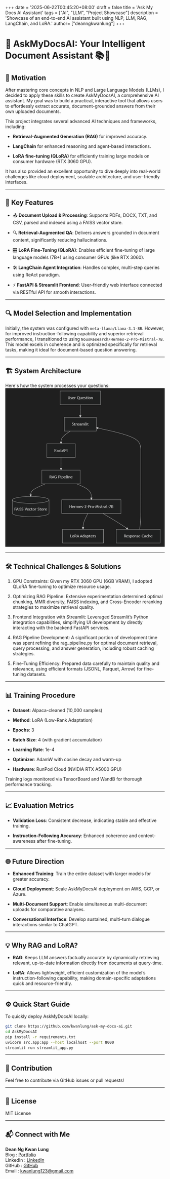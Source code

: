 +++
date = '2025-06-22T00:45:20+08:00'
draft = false
title = 'Ask My Docs AI Assistant'
tags = ["AI", "LLM", "Project Showcase"]
description = 'Showcase of an end-to-end AI assistant built using NLP, LLM, RAG, LangChain, and LoRA.'
author= ["deanngkwanlung"]
+++

# 🚀 AskMyDocsAI: Your Intelligent Document Assistant 📚🤖

## 💯 Motivation
After mastering core concepts in NLP and Large Language Models (LLMs), I decided to apply these skills to create AskMyDocsAI, a comprehensive AI assistant. My goal was to build a practical, interactive tool that allows users to effortlessly extract accurate, document-grounded answers from their own uploaded documents.

This project integrates several advanced AI techniques and frameworks, including:

- **Retrieval-Augmented Generation (RAG)** for improved accuracy.

- **LangChain** for enhanced reasoning and agent-based interactions.

- **LoRA fine-tuning (QLoRA)** for efficiently training large models on consumer hardware (RTX 3060 GPU).

It has also provided an excellent opportunity to dive deeply into real-world challenges like cloud deployment, scalable architecture, and user-friendly interfaces.

---

## 🧠 Key Features

- 📤 **Document Upload & Processing**: Supports PDFs, DOCX, TXT, and CSV, parsed and indexed using a FAISS vector store.

- 🔍 **Retrieval-Augmented QA**: Delivers answers grounded in document content, significantly reducing hallucinations.

- 🎛️ **LoRA Fine-Tuning (QLoRA)**: Enables efficient fine-tuning of large language models (7B+) using consumer GPUs (like RTX 3060).

- 🛠️ **LangChain Agent Integration**: Handles complex, multi-step queries using ReAct paradigm.

- ⚡ **FastAPI & Streamlit Frontend**: User-friendly web interface connected via RESTful API for smooth interactions.

---

## 🔍 Model Selection and Implementation

Initially, the system was configured with `meta-llama/Llama-3.1-8B`. However, for improved instruction-following capability and superior retrieval performance, I transitioned to using `NousResearch/Hermes-2-Pro-Mistral-7B`. This model excels in coherence and is optimized specifically for retrieval tasks, making it ideal for document-based question answering.

---

## 🏗️ System Architecture
Here's how the system processes your questions:
![ai-flow](ask-my-docs-ai-flow.png)

---

## 🛠️ Technical Challenges & Solutions

1. GPU Constraints: Given my RTX 3060 GPU (6GB VRAM), I adopted QLoRA fine-tuning to optimize resource usage.

2. Optimizing RAG Pipeline: Extensive experimentation determined optimal chunking, MMR diversity, FAISS indexing, and Cross-Encoder reranking strategies to maximize retrieval quality.

3. Frontend Integration with Streamlit: Leveraged Streamlit’s Python integration capabilities, simplifying UI development by directly interacting with the backend FastAPI services.

4. RAG Pipeline Development: A significant portion of development time was spent refining the rag_pipeline.py for optimal document retrieval, query processing, and answer generation, including robust caching strategies.

5. Fine-Tuning Efficiency: Prepared data carefully to maintain quality and relevance, using efficient formats (JSONL, Parquet, Arrow) for fine-tuning datasets.

---

## 📊 Training Procedure

- **Dataset**: Alpaca-cleaned (10,000 samples)

- **Method**: LoRA (Low-Rank Adaptation)

- **Epochs**: 3

- **Batch Size**: 4 (with gradient accumulation)

- **Learning Rate**: 1e-4

- **Optimizer**: AdamW with cosine decay and warm-up

- **Hardware**: RunPod Cloud (NVIDIA RTX A5000 GPU)

Training logs monitored via TensorBoard and WandB for thorough performance tracking.

---

## 📈 Evaluation Metrics

- **Validation Loss**: Consistent decrease, indicating stable and effective training.

- **Instruction-Following Accuracy**: Enhanced coherence and context-awareness after fine-tuning.

---

## 🌐 Future Direction

- **Enhanced Training**: Train the entire dataset with larger models for greater accuracy.

- **Cloud Deployment**: Scale AskMyDocsAI deployment on AWS, GCP, or Azure.

- **Multi-Document Support**: Enable simultaneous multi-document uploads for comparative analyses.

- **Conversational Interface**: Develop sustained, multi-turn dialogue interactions similar to ChatGPT.

---

## 💡 Why RAG and LoRA?

- **RAG**: Keeps LLM answers factually accurate by dynamically retrieving relevant, up-to-date information directly from documents at query-time.

- **LoRA**: Allows lightweight, efficient customization of the model’s instruction-following capability, making domain-specific adaptations quick and resource-friendly.

---

## ⚙️ Quick Start Guide

To quickly deploy AskMyDocsAI locally:
```bash
git clone https://github.com/kwanlung/ask-my-docs-ai.git
cd AskMyDocsAI
pip install -r requirements.txt
uvicorn src.app:app --host localhost --port 8000
streamlit run streamlit_app.py
```

---

## 🤝 Contribution

Feel free to contribute via GitHub issues or pull requests!

---

## 📜 License

MIT License

---

## 📬 Connect with Me
<b>Dean Ng Kwan Lung</b>  
Blog        : [Portfolio](https://kwanlung.github.io/)  
LinkedIn    : [LinkedIn](https://www.linkedin.com/in/deanng00/)  
GitHub      : [GitHub](https://github.com/kwanlung)  
Email       : kwanlung123@gmail.com